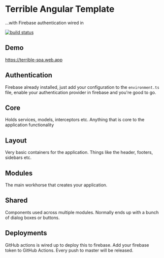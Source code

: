 # Terrible Angular Template 
...with Firebase authentication wired in

[![build status](https://github.com/peavers/terrible-spa/workflows/Main/badge.svg)](https://github.com/peavers/terrible-spa/actions)

## Demo
https://terrible-spa.web.app

## Authentication
Firebase already installed, just add your configuration to the `environment.ts` file, enable your authentication provider in firebase
and you're good to go.  

## Core
Holds services, models, interceptors etc. Anything that is core to the application functionality 

## Layout
Very basic containers for the application. Things like the header, footers, sidebars etc. 

## Modules
The main workhorse that creates your application.

## Shared
Components used across multiple modules. Normally ends up with a bunch of dialog boxes or buttons. 

## Deployments
GitHub actions is wired up to deploy this to firebase. Add your firebase token to GitHub Actions. Every push to master will be released. 
